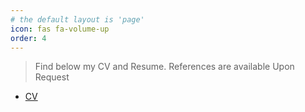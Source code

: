 ```yaml
---
# the default layout is 'page'
icon: fas fa-volume-up
order: 4
---
```



> Find below my CV and Resume. References are available Upon Request


- [CV](/CV_Bitting.pdf)
